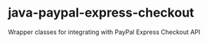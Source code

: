 java-paypal-express-checkout
============================

Wrapper classes for integrating with PayPal Express Checkout API

